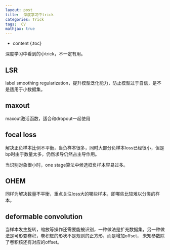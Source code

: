 ```yaml
---
layout: post
title:  深度学习中trick
categories: Trick
tags:  CV
mathjax: true
---
```


* content
{:toc}

深度学习中看到的小trick，不一定有用。





## LSR

label smoothing regularization，提升模型泛化能力，防止模型过于自信，是不是适用于小数据集。

## maxout

maxout激活函数，适合和dropout一起使用

## focal loss

解决正负样本比例不平衡，当负样本很多，同时大部分负样本loss已经很小，但是bp时由于数量太多，仍然求导仍然占主导作用。

当识别对象很小时，one stage算法中候选框负样本容易过多。

## OHEM 

同样为解决数量不平衡，重点关注loss大的哪些样本，即哪些比较难以分类的样本。

## deformable convolution

当样本发生旋转，缩放等操作还需要能被识别，一种做法是扩充数据集，另一种做法是可形变卷积，卷积框的形状不是规则的正方形，而是增加offset，
未知参数除了卷积核还有对应的offset。

